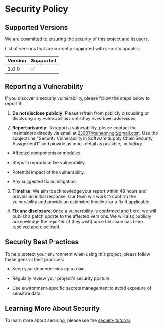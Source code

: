 # Security Policy

## Supported Versions

We are committed to ensuring the security of this project and its users.

List of versions that are currently supported with security updates:

| Version | Supported          |
| ------- | ------------------ |
| 1.0.0   | :white_check_mark: |

## Reporting a Vulnerability

If you discover a security vulnerability, please follow the steps below to report it:

1. **Do not disclose publicly**: Please refrain from publicly discussing or disclosing any vulnerabilities until they have been addressed.

2. **Report privately**: To report a vulnerability, please contact the maintainers directly via email at [200074quhaoning@gmail.com](200074quhaoning@gmail.com). Use the subject line "Security Vulnerability in Software Supply Chain Security Assignment1" and provide as much detail as possible, including:

- Affected components or modules.

- Steps to reproduce the vulnerability.

- Potential impact of the vulnerability.

- Any suggested fix or mitigation.

3. **Timeline**: We aim to acknowledge your report within 48 hours and provide an initial response. Our team will work to confirm the vulnerability and provide an estimated timeline for a fix if applicable.

4. **Fix and disclosure**: Once a vulnerability is confirmed and fixed, we will publish a patch update to the affected versions. We will also publicly acknowledge the reporter (if they wish) once the issue has been resolved and disclosed.

## Security Best Practices

To help protect your environment when using this project, please follow these general best practices:

- Keep your dependencies up to date.

- Regularly review your project's security posture.

- Use environment-specific secrets management to avoid exposure of sensitive data.

## Learning More About Security

To learn more about securing, please see the [security tutorial](https://docs.github.com/en/code-security/getting-started/adding-a-security-policy-to-your-repository).
